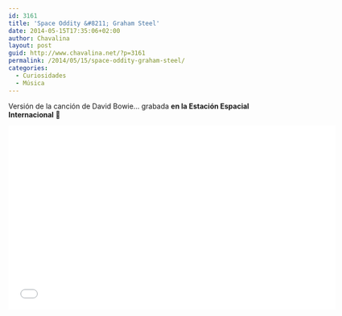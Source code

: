 ```yaml
---
id: 3161
title: 'Space Oddity &#8211; Graham Steel'
date: 2014-05-15T17:35:06+02:00
author: Chavalina
layout: post
guid: http://www.chavalina.net/?p=3161
permalink: /2014/05/15/space-oddity-graham-steel/
categories:
  - Curiosidades
  - Música
---
```

Versión de la canción de David Bowie… grabada **en la Estación Espacial Internacional** 🙂

<iframe src="//player.vimeo.com/video/95138223?portrait=0&amp;color=ffffff" width="650" height="365" frameborder="0" webkitallowfullscreen mozallowfullscreen allowfullscreen></iframe>